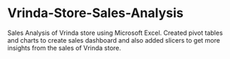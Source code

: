 # Vrinda-Store-Sales-Analysis
Sales Analysis of Vrinda store using Microsoft Excel. Created pivot tables and charts to create sales dashboard and also added slicers to get more insights from the sales of Vrinda store.

